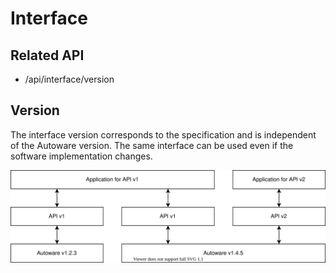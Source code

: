 # Interface

## Related API

- /api/interface/version

## Version

The interface version corresponds to the specification and is independent of the Autoware version.
The same interface can be used even if the software implementation changes.

![interface](./interface.drawio.svg)

